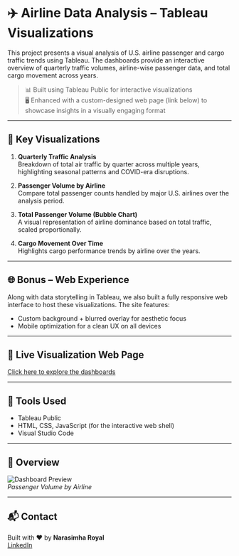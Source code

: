 # ✈️ Airline Data Analysis – Tableau Visualizations

This project presents a visual analysis of U.S. airline passenger and cargo traffic trends using Tableau. The dashboards provide an interactive overview of quarterly traffic volumes, airline-wise passenger data, and total cargo movement across years.

> 📊 Built using Tableau Public for interactive visualizations  
> 🖥️ Enhanced with a custom-designed web page (link below) to showcase insights in a visually engaging format

---

## 📌 Key Visualizations

1. **Quarterly Traffic Analysis**  
   Breakdown of total air traffic by quarter across multiple years, highlighting seasonal patterns and COVID-era disruptions.

2. **Passenger Volume by Airline**  
   Compare total passenger counts handled by major U.S. airlines over the analysis period.

3. **Total Passenger Volume (Bubble Chart)**  
   A visual representation of airline dominance based on total traffic, scaled proportionally.

4. **Cargo Movement Over Time**  
   Highlights cargo performance trends by airline over the years.

---

## 🌐 Bonus – Web Experience  
Along with data storytelling in Tableau, we also built a fully responsive web interface to host these visualizations. The site features:

- Custom background + blurred overlay for aesthetic focus  
- Mobile optimization for a clean UX on all devices

---

## 🔗 Live Visualization Web Page  
[Click here to explore the dashboards](https://airline56.netlify.app/)  
<!-- Replace # with the actual deployed link -->

---

## 📁 Tools Used

- Tableau Public  
- HTML, CSS, JavaScript (for the interactive web shell)  
- Visual Studio Code

---

## 📸 Overview

![Dashboard Preview](Assets/images/preview1.png)  
*Passenger Volume by Airline*

---

## 📬 Contact

Built with ❤️ by **Narasimha Royal**  
[LinkedIn](https://www.linkedin.com/in/narasimha31/)  
